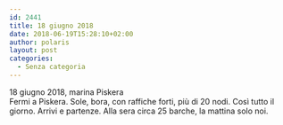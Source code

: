 ```yaml
---
id: 2441
title: 18 giugno 2018
date: 2018-06-19T15:28:10+02:00
author: polaris
layout: post
categories:
  - Senza categoria
---
```

18 giugno 2018, marina Piskera  
Fermi a Piskera. Sole, bora, con raffiche forti, più di 20 nodi. Così tutto il giorno. Arrivi e partenze. Alla sera circa 25 barche, la mattina solo noi.